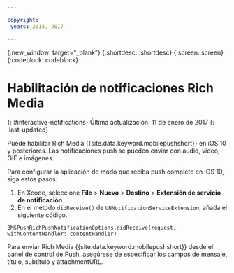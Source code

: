```yaml
---

copyright:
 years: 2015, 2017

---
```


{:new_window: target="_blank"}
{:shortdesc: .shortdesc}
{:screen:.screen}
{:codeblock:.codeblock}

# Habilitación de notificaciones Rich Media
{: #interactive-notifications}
Última actualización: 11 de enero de 2017
{: .last-updated}


Puede habilitar Rich Media {{site.data.keyword.mobilepushshort}} en iOS 10 y posteriores. Las notificaciones push se pueden enviar con audio, vídeo, GIF e imágenes. 

Para configurar la aplicación de modo que reciba push completo en iOS 10, siga estos pasos:  

1. En Xcode, seleccione **File** > **Nuevo** > **Destino** > **Extensión de servicio de notificación**.
2. En el método `didReceive()` de `UNNotificationServiceExtension`, añada el siguiente código.
```
BMSPushRichPushNotificationOptions.didReceive(request, withContentHandler: contentHandler)
```
	
Para enviar Rich Media {{site.data.keyword.mobilepushshort}} desde el panel de control de Push, asegúrese de especificar los campos de mensaje, título, subtítulo y attachmentURL.

